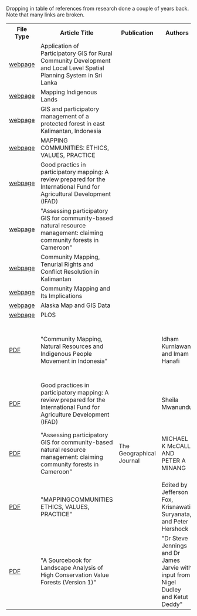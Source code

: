 Dropping in table of references from research done a couple of years back.  Note that many links are broken.

<table>
<tr><th>File Type</th><th>Article Title</th><th>Publication</th><th>Authors</th><th>Institutions</th><th>Year</th><th>Month</th><th>Day</th></tr>
<tr><td><a href="http://www.gisdevelopment.net/application/lis/rural/srilanka.htm">webpage</a></td><td>Application of Participatory GIS for Rural Community Development and Local Level Spatial Planning System in Sri Lanka</td><td></td><td></td><td></td><td></td><td></td><td></td></tr>
<tr><td><a href="http://pgis-tk.cta.int/m07/docs/M07U02_handout_mapping_indigenous_lands_article.pdf">webpage</a></td><td>Mapping Indigenous Lands </td><td></td><td></td><td></td><td></td><td></td><td></td></tr>
<tr><td><a href="http://www.gisdevelopment.net/proceedings/gisdeco/sessions/cravenpf.htm">webpage</a></td><td>GIS and participatory management of a protected forest in east Kalimantan, Indonesia</td><td></td><td></td><td></td><td></td><td></td><td></td></tr>
<tr><td><a href="http://scholarspace.manoa.hawaii.edu/bitstream/handle/10125/2480/FoxHershockMappingCommunities.pdf">webpage</a></td><td>MAPPING COMMUNITIES: ETHICS, VALUES, PRACTICE</td><td></td><td></td><td></td><td></td><td></td><td></td></tr>
<tr><td><a href="http://www.ifad.org/pub/map/pm_web.pdf">webpage</a></td><td>Good practics in participatory mapping: A review prepared for the International  Fund for Agricultural Development (IFAD)</td><td></td><td></td><td></td><td></td><td></td><td></td></tr>
<tr><td><a href="http://www.communitycarbonforestry.org/NewPublications/Assessing%20Participatory%20GIS%20-%20Minang.pdf">webpage</a></td><td>"Assessing participatory GIS for community-based 
natural resource management: claiming 
community forests in Cameroon"</td><td></td><td></td><td></td><td></td><td></td><td></td></tr>
<tr><td><a href="http://epress.anu.edu.au/apem/borneo/mobile_devices/ch05.html">webpage</a></td><td>Community Mapping, Tenurial Rights and Conflict Resolution in Kalimantan</td><td></td><td></td><td></td><td></td><td></td><td></td></tr>
<tr><td><a href="http://epress.anu.edu.au/apem/borneo/mobile_devices/ch05s03.html#d0e3779">webpage</a></td><td>Community Mapping and Its Implications</td><td></td><td></td><td></td><td></td><td></td><td></td></tr>
<tr><td><a href="http://www.libremap.org/data/state/alaska/">webpage</a></td><td>Alaska Map and GIS Data</td><td></td><td></td><td></td><td></td><td></td><td></td></tr>
<tr><td><a href="http://www.plos.org/">webpage</a></td><td>PLOS</td><td></td><td></td><td></td><td></td><td></td><td></td></tr>
<tr><td><a href="http://www.landcoalition.org/sites/default/files/legacy/legacypdf/04_JKPP_community_mapping_indonesia_ino.pdf">PDF</a></td><td>"Community Mapping, Natural Resources and 
Indigenous People Movement in Indonesia"</td><td></td><td>Idham Kurniawan and Imam Hanafi</td><td>"Jaringan Kerja Pemetaan Partisipatif (JKPP) 
Indonesian Community Mapping Network"</td><td>2004</td><td>November</td><td>8 – 10</td></tr>
<tr><td><a href="http://www.ifad.org/pub/map/pm_web.pdf">PDF</a></td><td>Good practices in participatory mapping: A review prepared for the International Fund for Agriculture Development (IFAD)</td><td></td><td>Sheila Mwanundu</td><td>International Fund for Agriculture Development (IFAD)</td><td>2009</td><td></td><td></td></tr>
<tr><td><a href="http://www.communitycarbonforestry.org/NewPublications/Assessing%20Participatory%20GIS%20-%20Minang.pdf">PDF</a></td><td>"Assessing participatory GIS for community-based 
natural resource management: claiming 
community forests in Cameroon"</td><td>The Geographical Journal</td><td>MICHAEL K McCALL AND PETER A MINANG</td><td>International Institute for GeoInformation Science and Earth Observation (ITC)</td><td>2005</td><td>July</td><td></td></tr>
<tr><td><a href="http://scholarspace.manoa.hawaii.edu/bitstream/handle/10125/2480/FoxHershockMappingCommunities.pdf">PDF</a></td><td>"MAPPINGCOMMUNITIES
ETHICS, VALUES, PRACTICE"</td><td></td><td>Edited by Jefferson Fox, Krisnawati Suryanata, and Peter Hershock</td><td>East-West Center</td><td>2005</td><td></td><td></td></tr>
<tr><td><a href="http://www.hcvnetwork.org/resources/folder.2006-09-29.6584228415/hcvf-landscape-sourcebook-final-version.pdf">PDF</a></td><td>"A Sourcebook for 
Landscape Analysis of High
Conservation Value Forests (Version 1)"</td><td></td><td>"Dr Steve Jennings and Dr James Jarvie 
with input from Nigel Dudley and Ketut Deddy"</td><td>ProForest (funded by WWF Switzerland)</td><td></td><td></td><td></td></tr>
</table>
